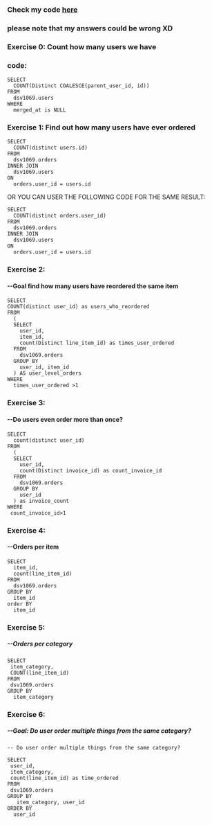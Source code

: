 ### Check my code <a href="https://app.mode.com/editor/ahmedosaka/reports/507f2df35d4a">here</a>
### please note that my answers could be wrong XD
### Exercise 0: Count how many users we have
### code: 
    SELECT 
      COUNT(Distinct COALESCE(parent_user_id, id))
    FROM 
      dsv1069.users
    WHERE
      merged_at is NULL 

### Exercise 1: Find out how many users have ever ordered
    SELECT 
      COUNT(distinct users.id)
    FROM 
      dsv1069.orders
    INNER JOIN 
      dsv1069.users
    ON 
      orders.user_id = users.id
OR YOU CAN USER THE FOLLOWING CODE FOR THE SAME RESULT:

    SELECT 
      COUNT(distinct orders.user_id)
    FROM 
      dsv1069.orders
    INNER JOIN 
      dsv1069.users
    ON 
      orders.user_id = users.id
      
### Exercise 2:
####    --Goal find how many users have reordered the same item
    SELECT 
    COUNT(distinct user_id) as users_who_reordered
    FROM
      (
      SELECT 
        user_id, 
        item_id, 
        count(Distinct line_item_id) as times_user_ordered
      FROM 
        dsv1069.orders
      GROUP BY
        user_id, item_id
      ) AS user_level_orders
    WHERE
      times_user_ordered >1
      
### Exercise 3:
#### --Do users even order more than once?
    SELECT 
      count(distinct user_id)
    FROM 
      (
      SELECT 
        user_id, 
        count(Distinct invoice_id) as count_invoice_id
      FROM 
        dsv1069.orders
      GROUP BY
        user_id
      ) as invoice_count
    WHERE
     count_invoice_id>1

### Exercise 4:
#### --Orders per item

    SELECT 
      item_id,
      count(line_item_id)
    FROM 
      dsv1069.orders
    GROUP BY
      item_id
    order BY
      item_id


### Exercise 5:
##### --Orders per category

    SELECT 
     item_category,
     COUNT(line_item_id)
    FROM 
     dsv1069.orders
    GROUP BY 
      item_category

### Exercise 6:
##### --Goal: Do user order multiple things from the same category?
    -- Do user order multiple things from the same category?
    
    SELECT 
     user_id,
     item_category,
     count(line_item_id) as time_ordered
    FROM 
     dsv1069.orders
    GROUP BY
       item_category, user_id
    ORDER BY 
      user_id